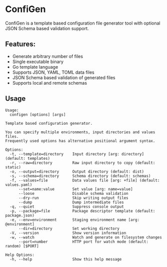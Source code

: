 # ConfiGen

ConfiGen is a template based configuration file generator tool with optional JSON Schema based validation support.

## Features:

- Generate arbitrary number of files
- Single executable binary
- Go template language
- Supports JSON, YAML, TOML data files
- JSON Schema based validation of generated files
- Supports local and remote schemas

## Usage

```
Usage:
  configen [options] [args]

Template based configuration generator.

You can specify multiple environments, input directories and values files.
Frequently used options has alternative positional argument syntax.

Options:
  -t, --template=directory    Input directory [arg: directory] (default: templates)
  -r, --raw=directory         Raw input directory to copy (default: static)
  -o, --output=directory      Output directory (default: dist)
  -s, --schema=directory      Schema directory (default: schemas)
  -f, --values=file           Data values file [arg: +file] (default: values.yaml)
      --set=name:value        Set value [arg: name=value]
      --loose                 Disable schema validation
      --dry-run               Skip writing output files
      --dump                  Dump intermediate files
  -q, --quiet                 Suppress console output
  -p, --package=file          Package descriptor template (default: package.json)
  -e, --env=environment       Staging environment name [arg: @environment]
      --dir=directory         Set working directory
  -V, --version               Show version information
  -w, --watch                 Watch and generate on filesystem changes
      --port=number           HTTP port for watch mode (default: random) [$PORT]

Help Options:
  -h, --help                  Show this help message
```